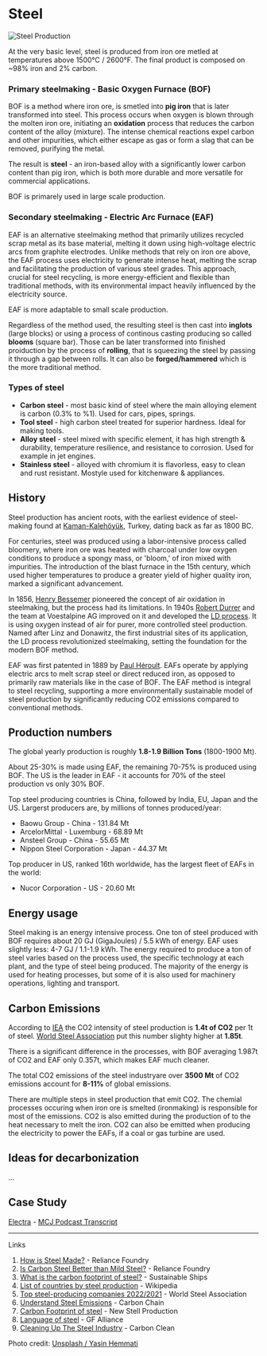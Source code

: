 # Steel

![Steel Production](assets/steel-header.jpg)

At the very basic level, steel is produced from iron ore metled at temperatures above <span class="value">1500&deg;C / 2600&deg;F</span>. The final product is composed on ~98% iron and 2% carbon.

### Primary steelmaking - Basic Oxygen Furnace (BOF) 

BOF is a method where iron ore, is smetled into **pig iron** that is later transformed into steel. This process occurs when oxygen is blown through the molten iron ore, initiating an **oxidation** process that reduces the carbon content of the alloy (mixture). The intense chemical reactions expel carbon and other impurities, which either escape as gas or form a slag that can be removed, purifying the metal. 

The result is **steel** - an iron-based alloy with a significantly lower carbon content than pig iron, which is both more durable and more versatile for commercial applications.

BOF is primarely used in large scale production.

### Secondary steelmaking - Electric Arc Furnace (EAF)

EAF is an alternative steelmaking method that primarily utilizes recycled scrap metal as its base material, melting it down using high-voltage electric arcs from graphite electrodes. Unlike methods that rely on iron ore above, the EAF process uses electricity to generate intense heat, melting the scrap and facilitating the production of various steel grades. This approach, crucial for steel recycling, is more energy-efficient and flexible than traditional methods, with its environmental impact heavily influenced by the electricity source.

EAF is more adaptable to small scale production.

Regardless of the method used, the resulting steel is then cast into **inglots** (large blocks) or using a process of continous casting producing so called **blooms** (square bar). Those can be later transformed into finished proiduction by the process of **rolling**, that is squeezing the steel by passing it through a gap between rolls. It can also be **forged/hammered** which is the more traditional method.

### Types of steel

- **Carbon steel** - most basic kind of steel where the main alloying element is carbon (0.3% to %1). Used for cars, pipes, springs.
- **Tool steel** - high carbon steel treated for superior hardness. Ideal for making tools.
- **Alloy steel** - steel mixed with specific element, it has high strength & durability, temperature resilience, and resistance to corrosion. Used for example in jet engines.
- **Stainless steel** - alloyed with chromium it is flavorless, easy to clean and rust resistant. Mostyle used for kitchenware & appliances.

## History

Steel production has ancient roots, with the earliest evidence of steel-making found at [Kaman-Kalehöyük](https://en.wikipedia.org/wiki/Kaman-Kaleh%C3%B6y%C3%BCk), Turkey, dating back as far as 1800 BC. 

For centuries, steel was produced using a labor-intensive process called bloomery, where iron ore was heated with charcoal under low oxygen conditions to produce a spongy mass, or 'bloom,' of iron mixed with impurities. The introduction of the blast furnace in the 15th century, which used higher temperatures to produce a greater yield of higher quality iron, marked a significant advancement. 

In 1856, [Henry Bessemer](https://en.wikipedia.org/wiki/Henry_Bessemer) pioneered the concept of air oxidation in steelmaking, but the process had its limitations. In 1940s [Robert Durrer](https://en.wikipedia.org/wiki/Robert_Durrer) and the team at Voestalpine AG improved on it and developed the [LD process](https://en.wikipedia.org/wiki/Basic_oxygen_steelmaking). It is using oxygen instead of air for purer, more controlled steel production. Named after Linz and Donawitz, the first industrial sites of its application, the LD process revolutionized steelmaking, setting the foundation for the modern BOF method.

EAF was first patented in 1889 by [Paul Héroult](https://en.wikipedia.org/wiki/Paul_H%C3%A9roult). EAFs operate by applying electric arcs to melt scrap steel or direct reduced iron, as opposed to primarily raw materials like in the case of BOF. The EAF method is integral to steel recycling, supporting a more environmentally sustainable model of steel production by significantly reducing CO2 emissions compared to conventional methods.

## Production numbers

The global yearly production is roughly **1.8-1.9 Billion Tons** (1800-1900 Mt). 

About 25-30% is made using EAF, the remaining 70-75% is produced using BOF. The US is the leader in EAF - it accounts for 70% of the steel production vs only 30% BOF.

Top steel producing countries is China, followed by India, EU, Japan and the US. Largerst producers are, by millions of tonnes produced/year:

- Baowu Group - China - 131.84 Mt
- ArcelorMittal - Luxemburg - 68.89 Mt
- Ansteel Group - China - 55.65 Mt
- Nippon Steel Corporation - Japan - 44.37 Mt

Top producer in US, ranked 16th worldwide, has the largest fleet of EAFs in the world:

- Nucor Corporation - US - 20.60 Mt

## Energy usage

Steel making is an energy intensive process. One ton of steel produced with BOF requires about 20 GJ (GigaJoules) / 5.5 kWh of energy. EAF uses slightly less: 4-7 GJ / 1.1-1.9 kWh. The energy required to produce a ton of steel varies based on the process used, the specific technology at each plant, and the type of steel being produced. The majority of the energy is used for heating processes, but some of it is also used for machinery operations, lighting and transport.

## Carbon Emissions

According to [IEA](https://www.iea.org/energy-system/industry/steel#tracking) the CO2 intensity of steel production is **1.4t of CO2** per 1t of steel. [World Steel Association](https://www.recyclingtoday.com/news/worldsteel-co2-report) put this number slighty higher at **1.85t**.

There is a significant difference in the processes, with BOF averaging 1.987t of CO2 and EAF only 0.357t, which makes EAF much cleaner.

The total CO2 emissions of the steel industryare over **3500 Mt** of CO2 emissions account for **8-11%** of global emissions.

There are multiple steps in steel production that emit CO2. The chemial processes occuring when iron ore is smelted (ironmaking) is responsible for most of the emissions. CO2 is also emitted during the production of to the heat necessary to melt the iron. CO2 can also be emitted when producing the electricity to power the EAFs, if a coal or gas turbine are used.

## Ideas for decarbonization

...

## Case Study

[Electra](https://www.electra.earth/) - [MCJ Podcast Transcript](https://www.mcjcollective.com/my-climate-journey-podcast/electra)

---

<aside>

Links
1. [How is Steel Made?](https://www.reliance-foundry.com/blog/how-is-steel-made) - Reliance Foundry
2. [Is Carbon Steel Better than Mild Steel?](https://www.reliance-foundry.com/blog/carbon-steel-mild-steel) - Reliance Foundry
3. [What is the carbon footprint of steel?](https://www.sustainable-ships.org/stories/2022/carbon-footprint-steel) - Sustainable Ships
4. [List of countries by steel production](https://en.wikipedia.org/wiki/List_of_countries_by_steel_production) - Wikipedia
5. [Top steel-producing companies 2022/2021](https://worldsteel.org/steel-topics/statistics/top-producers/) - World Steel Association
6. [Understand Steel Emissions](https://www.carbonchain.com/blog/understand-your-steel-emissions) - Carbon Chain
7. [Carbon Footprint of steel](https://www.newsteelconstruction.com/wp/the-carbon-footprint-of-steel/) - New Stell Production 
8. [Language of steel](https://www.gfgalliance.com/resources/educational-resources/the-language-of-steel/) - GF Alliance
9. [Cleaning Up The Steel Industry](https://www.carbonclean.com/blog/steel-co2-emissions) - Carbon Clean

Photo credit: [Unsplash /  Yasin Hemmati](https://unsplash.com/photos/zHK__gTTTds)

</aside>